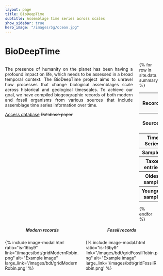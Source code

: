 ```yaml
---
layout: page
title: BioDeepTime
subtitle: Assemblage time series across scales
show_sidebar: true
hero_image: "/images/bg/ocean.jpg"
---
```


<h1>BioDeepTime</h1>
<div class="columns">
  <div class="column">
<p style="text-align:justify">The presence of humanity on the planet has been having a profound impact on life, which needs to be assessed in a broad temporal context. The BioDeepTime project aims to unravel how processes that change biological assemblages scale across historical and geological timescales. To achieve our goal, we have compiled biogeographic records of both modern and fossil organisms from various sources that include assemblage time series information over time.</p> 
	<div class="buttons">
		<a class="button is-info" href="{{site.url}}{{site.basurl}}/database/access/">Access database</a>
		<a class="button is-primary" style="text-decoration:line-through">Database paper</a>
	</div>
  </div>
  <div class="column">
{% for row in site.data.summary %}
  <table class="summary">
	<tr  style="background-color: #fafafa">
		<th>Records:</th>
		<td>{{row.records | format_number: "N"}}</td>
	</tr>
	<tr>
		<th>Sources:</th>
		<td>{{row.db | format_number: "N"}}</td>
	</tr>
	<tr  style="background-color: #fafafa">
		<th>Time Series:</th>
		<td>{{row.series}}</td>
	</tr>
	<tr>
		<th>Samples:</th>
		<td>{{row.samples}}</td>
	</tr>
	<tr  style="background-color: #fafafa">
		<th>Taxon entries:</th>
		<td>{{row.taxa}}</td>
	</tr>
	<tr>
		<th>Oldest sample:</th>
		<td>{{row.from_ma}} Ma</td>
	</tr>
	<tr style="background-color: #fafafa">
		<th>Youngest sample:</th>
		<td>{{row.to_year}}</td>
	</tr>
  </table>
{% endfor %}
<br>
  </div>

</div>

<div class="columns">
	<div class="column">
		<h5 style="text-align:center">Modern records</h5>
{% include image-modal.html ratio="is-16by9" link="/images/bdt/gridModernRobin.png" alt="Example image" large_link='/images/bdt/gridModernRobin.png' %} 
	</div>
	<div class="column">
		<h5  style="text-align:center">Fossil records</h5>
{% include image-modal.html ratio="is-16by9" link="/images/bdt/gridFossilRobin.png" alt="Example image" large_link='/images/bdt/gridFossilRobin.png' %} 
	</div>
</div>
